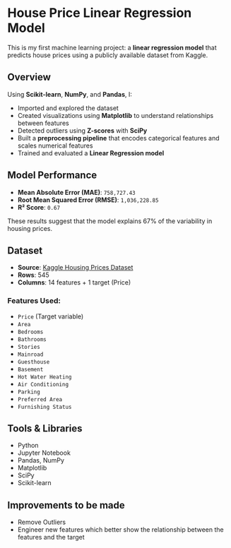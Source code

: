 # House Price Linear Regression Model

This is my first machine learning project: a **linear regression model** that predicts house prices using a publicly available dataset from Kaggle.

## Overview

Using **Scikit-learn**, **NumPy**, and **Pandas**, I:
- Imported and explored the dataset
- Created visualizations using **Matplotlib** to understand relationships between features
- Detected outliers using **Z-scores** with **SciPy**
- Built a **preprocessing pipeline** that encodes categorical features and scales numerical features
- Trained and evaluated a **Linear Regression model**

## Model Performance

- **Mean Absolute Error (MAE)**: `758,727.43`
- **Root Mean Squared Error (RMSE)**: `1,036,228.85`
- **R² Score**: `0.67`

These results suggest that the model explains 67% of the variability in housing prices.

## Dataset

- **Source**: [Kaggle Housing Prices Dataset](https://www.kaggle.com/datasets/yasserh/housing-prices-dataset)
- **Rows**: 545
- **Columns**: 14 features + 1 target (Price)

### Features Used:

- `Price` (Target variable)
- `Area`
- `Bedrooms`
- `Bathrooms`
- `Stories`
- `Mainroad`
- `Guesthouse`
- `Basement`
- `Hot Water Heating`
- `Air Conditioning`
- `Parking`
- `Preferred Area`
- `Furnishing Status`

## Tools & Libraries

- Python
- Jupyter Notebook
- Pandas, NumPy
- Matplotlib
- SciPy
- Scikit-learn

## Improvements to be made

- Remove Outliers
- Engineer new features which better show the relationship between the features and the target
